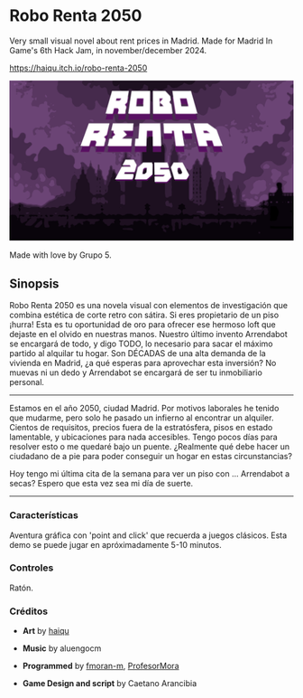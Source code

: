 # Robo Renta 2050
Very small visual novel about rent prices in Madrid. Made for Madrid In Game's 6th Hack Jam, in november/december 2024.

https://haiqu.itch.io/robo-renta-2050

![Robo Renta 2050](./Assets/Images/cover.png "Robo Renta 2050")

Made with love by Grupo 5.



## Sinopsis

Robo Renta 2050 es una novela visual con elementos de investigación que combina estética de corte retro con sátira.  Si eres propietario de un piso ¡hurra! Esta es tu oportunidad de oro para  ofrecer ese hermoso loft que dejaste en el olvido en nuestras manos. Nuestro último invento Arrendabot se encargará de todo, y digo TODO, lo necesario para sacar el máximo partido al alquilar tu hogar. Son DÉCADAS de una alta demanda de la vivienda en Madrid, ¿a qué esperas para aprovechar esta inversión? No muevas ni un dedo y Arrendabot se encargará de ser tu inmobiliario personal.

----

Estamos en el año 2050, ciudad Madrid. Por motivos laborales he tenido que mudarme, pero solo he pasado un infierno al encontrar un alquiler. Cientos de requisitos, precios fuera de la estratósfera, pisos en estado lamentable, y ubicaciones para nada accesibles.  Tengo pocos días para resolver esto o me quedaré bajo un puente. ¿Realmente qué debe hacer un ciudadano de a pie para poder conseguir un hogar en estas circunstancias?

Hoy tengo mi última cita de la semana para ver un piso con ... Arrendabot a secas? Espero que esta vez sea mi día de suerte.

_____________________________________

### Características

Aventura gráfica con 'point and click' que recuerda a juegos clásicos.
Esta demo se puede jugar en apróximadamente 5-10 minutos.


### Controles

Ratón.


### Créditos

- **Art** by [haiqu](https://haiqu.itch.io/)

- **Music** by aluengocm

- **Programmed** by [fmoran-m](https://fmoran-m.itch.io), [ProfesorMora](https://profesormora.itch.io/)

- **Game Design and script** by Caetano Arancibia
